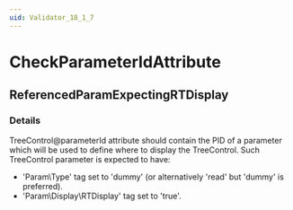 ```yaml
---
uid: Validator_18_1_7
---
```


# CheckParameterIdAttribute

## ReferencedParamExpectingRTDisplay

<!-- Description, Properties, ... sections are auto-generated. -->
<!-- REPLACE ME AUTO-GENERATION -->

### Details

TreeControl@parameterId attribute should contain the PID of a parameter which will be used to define where to display the TreeControl.
Such TreeControl parameter is expected to have:
- 'Param\Type' tag set to 'dummy' (or alternatively 'read' but 'dummy' is preferred).
- 'Param\Display\RTDisplay' tag set to 'true'.

<!-- Uncomment to add example code -->
<!--### Example code-->
